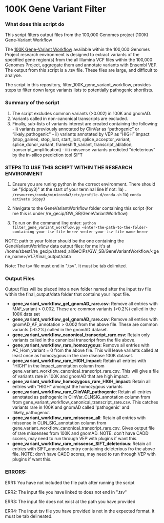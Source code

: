 # 100K Gene Variant Filter

### What does this script do
This script filters output files from the 100,000 Genomes project (100K) Gene-Variant Workflow

The [100K Gene-Variant Workflow](https://research-help.genomicsengland.co.uk/display/GERE/Gene-Variant+Workflow) available within the 100,000 Genomes Project research environment is designed to extract variants of the specified gene region(s) from the all Illumina VCF files within the 100,000 Genomes Project, aggregate them and annotate variants with Ensembl VEP. The output from this script is a .tsv file. These files are large, and difficult to analyse.

The script in this repository, filter_100K_gene_variant_workflow, provides steps to filter down large variants lists to potentially pathogenic shortlists.

### Summary of the script
1. The script excludes common variants (>0.002) in 100K and gnomAD.
2. Variants called in non-canonical transcripts are excluded.
3. Finally, sub-lists of variants interest are created containing the following:
		- i) variants previously annotated by ClinVar as “pathogenic” or “likely_pathogenic"
		- ii) variants annotated by VEP as “HIGH” impact (stop_gained, stop_lost, start_lost, splice_acceptor_variant, splice_donor_variant, frameshift_variant, transcript_ablation, transcript_amplification)
		- iii) missense variants predicted “deleterious” by the in-silico prediction tool SIFT


### STEPS TO USE THIS SCRIPT WITHIN THE RESEARCH ENVIRONMENT
1. Ensure you are runing python in the correct environment. There should be "(idppy3)" at the start of your terminal line
	If not:
			1a) `. /resources/conda/miniconda3/etc/profile.d/conda.sh`
			1b) `conda activate idppy3`

2. Navigate to the GeneVariantWorkflow folder containing this script (for me this is under /re_gecip/GW_SB/GeneVariantWorkflow)

3. To run on the command line enter: `python filter_gene_variant_workflow.py <enter-the-path-to-the-folder-containing-your-tsv-file-here> <enter-your-tsv-file-name-here>`

NOTE: path to your folder should be the one containing the GeneVariantWorkflow data output files: for me it's at /home/sbest1/re_gecip/shared_allGeCIPs/GW_SB/GeneVariantWorkflow/<gene_name>/v1.7/final_output/data

Note: The tsv file must end in ".tsv". It must be tab delimited.

### Output Files

Output files will be placed into a new folder named after the input tsv file within the final_output/data folder that contains your input file.

- **gene_variant_workflow_gel_gnomAD_rare.csv**: Remove all entries with MAF_variant > 0.002. These are common variants (>0.2%) called in the 100K data set
- **gene_variant_workflow_gel_gnomAD_rare.csv**: Remove all entries with gnomAD_AF_annotation > 0.002 from the above file. These are common variants (>0.2%) called in the gnomAD dataset.
- **gene_variant_workflow_canonical_transcript_rare.csv**: Retain only variants called in the canonical transcript from the file above.
- **gene_variant_workflow_rare_homozygous**: Remove all entries with AC_Hom_variant = 0 from the above file. This will leave variants called at least once as homozygous in the rare disease 100K dataset.
- **gene_variant_workflow_rare_HIGH_impact**: Retain all entries with "HIGH" in the Impact_annotation column from gene_variant_workflow_canonical_transcript_rare.csv. This will give a file of variants rare in 100K and gnomAD that are high impact.
- **gene_variant_workflow_homozygous_rare_HIGH_impact**: Retain all entries with "HIGH" amongst the homozygous variants
- **gene_variant_workflow_rare_ClinVAR_pathogenic**: Retain all entries annotated as pathogenic in ClinVar_CLNSIG_annotation column from from gene_variant_workflow_canonical_transcript_rare.csv. This catches variants rare in 100K and gnomAD called 'pathogenic' and 'likely_pathogenic'.
- **gene_variant_workflow_rare_missense_all**: Retain all entries with missense in CLIN_SIG_annotation column from gene_variant_workflow_canonical_transcript_rare.csv. Gives output file of rare missenses from 100K and gnomAD. NOTE: don't have CADD scores, may need to run through VEP with plugins if want this.
- **gene_variant_workflow_rare_missense_SIFT_deleterious**: Retain all entries with SIFT_annotation entry containing deleterious fro the above file. NOTE: don't have CADD scores, may need to run through VEP with plugins if want this.

### ERRORS:
ERR1: You have not included the file path after running the script

ERR2: The input file you have linked to does not end in ".tsv"

ERR3: The input file does not exist at the path you have provided

ERR4: The input tsv file you have provided is not in the expected format. It must be tab delineated.

